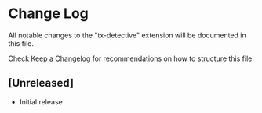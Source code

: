 # Change Log

All notable changes to the "tx-detective" extension will be documented in this file.

Check [Keep a Changelog](http://keepachangelog.com/) for recommendations on how to structure this file.

## [Unreleased]

- Initial release
